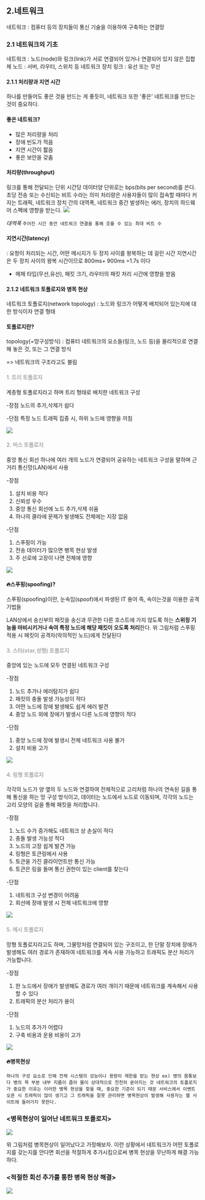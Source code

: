 ## 2.네트워크
네트워크 : 컴퓨터 등의 장치들이 통신 기술을 이용하여 구축하는 연결망



### 2.1 네트워크의 기초

네트워크 : 노드(node)와 링크(link)가 서로 연결되어 있거나 연결되어 있지 않은 집합체
노드 : 서버, 라우터, 스위치 등 네트워크 장치
링크 : 유선 또는 무선



#### 2.1.1 처리량과 지연 시간
하나를 만들어도 좋은 것을 만드는 게 좋듯이, 네트워크 또한 '좋은' 네트워크를 만드는 것이 중요하다.



####  좋은 네트워크?
- 많은 처리량을 처리               
- 장애 빈도가 적음
- 지연 시간이 짧음                 
- 좋은 보안을 갖춤



#### 처리량(throughput)
링크를 통해 전달되는 단위 시간당 데이터양
단위로는 bps(bits per second)를 쓴다. 초당 전송 또는 수신되는 비트 수라는 의미
처리량은 사용자들이 많이 접속할 때마다 커지는 트래픽, 네트워크 장치 간의 대역폭, 네트워크 중간 발생하는 에러, 장치의 하드웨어 스펙에 영향을 받는다.
![](https://velog.velcdn.com/images/guddyd6761/post/72b86b85-3a13-454c-a4a8-c5264e40cc7c/image.png)



*대역폭*
 `주어진 시간 동안 네트워크 연결을 통해 흐를 수 있는 최대 비트 수`


#### 지연시간(latency)
: 요청이 처리되는 시간, 어떤 메시지가 두 장치 사이를 왕복하는 데 걸린 시간
지연시간은 두 장치 사이의 왕복 시간이므로
800ms+ 900ms =1.7s 이다
- 매체 타입(무선,유선), 패킷 크기, 라우터의 패킷 처리 시간에 영향을 받음



#### 2.1.2 네트워크 토폴로지와 병목 현상
네트워크 토폴로지(network topology)
: 노드와 링크가 어떻게 배치되어 있는지에 대한 방식이자 연결 형태


#### 토폴로지란?

topology(=망구성방식)  :  컴퓨터 네트워크의 요소들(링크, 노드 등)을 물리적으로 연결해 놓은 것, 또는 그 연결 방식

=> 네트워크의 구조라고도 불림




#### <p style="color:#aaaaaa"> 1. 트리 토폴로지</p>
계층형 토폴로지라고 하며 트리 형태로 배치한 네트워크 구성

-장점
노드의 추가,삭제가 쉽다

-단점
특정 노드 트래픽 집중 시, 하위 노드에 영향을 끼침

![](https://velog.velcdn.com/images/guddyd6761/post/5fd37d6c-0d81-404e-ad2d-259897e72302/image.png)




#### <p style="color:#aaaaaa"> 2. 버스 토폴로지</p>
중앙 통신 회선 하나에 여러 개의 노드가 연결되어 공유하는 네트워크 구성을 말하며 근거리 통신망(LAN)에서 사용


-장점
1. 설치 비용 적다
2. 신뢰성 우수
3. 중앙 통신 회선에 노드 추가,삭제 쉬움
4. 하나의 클라에 문제가 발생해도 전체에는 지장 없음

-단점
1. 스푸핑이 가능
2. 전송 데이터가 많으면 병목 현상 발생
3. 주 선로에 고장이 나면 전체에 영향


![](https://velog.velcdn.com/images/guddyd6761/post/55dc52ee-4fa8-4aa0-be04-b9ea1805e387/image.png)





#### 🔥스푸핑(spoofing)?
스푸핑(spoofing)이란, 눈속임(spoof)에서 파생된 IT 용어
즉, 속이는것을 이용한 공격 기법들

LAN상에서 송신부의 패킷을 송신과 무관한 다른 호스트에 가지 않도록 하는 <b>스위칭 기능을 마비시키거나 속여 특정 노드에 해당 패킷이 오도록 처리</b>한다. 위 그림처럼 스푸핑 적용 시 패킷이 공격자(악의적인 노드)에게 전달된다




#### <p style="color:#aaa">3. 스타(star,성형) 토폴로지</p>
중앙에 있는 노드에 모두 연결된 네트워크 구성

-장점
1. 노드 추가나 에러탐지가 쉽다
2. 패킷의 충돌 발생 가능성이 적다
3. 어떤 노드에 장애 발생해도 쉽게 에러 발견
4. 중앙 노드 외에 장애가 발생시 다른 노드에 영향이 적다

-단점
1. 중앙 노드에 장애 발생시 전체 네트워크 사용 불가
2. 설치 비용 고가

![](https://velog.velcdn.com/images/guddyd6761/post/ce7d5561-21c0-4d73-b60c-1a9199e98002/image.png)



#### <p style="color:#aaa">4. 링형 토폴로지</p>
각각의 노드가 양 옆의 두 노드와 연결하여 전체적으로 고리처럼 하나의 연속된 길을 통해 통신을 하는 망 구성 방식이고,
데이터는 노드에서 노드로 이동되며, 각각의 노드는 고리 모양의 길을 통해 패킷을 처리합니다.


-장점
1. 노드 수가 증가해도 네트워크 상 손실이 적다
2. 충돌 발생 가능성 적다
3. 노드의 고장 쉽게 발견 가능
4. 링형은 토큰링에서 사용
5. 토큰을 가진 클라이언트만 통신 가능
6. 토큰은 링을 돌며 통신 권한이 있는 client를 찾는다

-단점
1. 네트워크 구성 변경이 어려움
2. 회선에 장애 발생 시 전체 네트워크에 영향

![](https://velog.velcdn.com/images/guddyd6761/post/1ef5f845-74c6-426e-9be6-a7778e684e4e/image.png)



#### <p style="color:#aaa">5. 메시 토폴로지</p>
망형 토폴로지라고도 하며, 그물망처럼 연결되어 있는 구조이고,
한 단말 장치에 장애가 발생해도 여러 경로가 존재하여 네트워크를 계속 사용 가능하고 트래픽도 분산 처리가 가능합니다.


-장점
1. 한 노드에서 장애가 발생해도 경로가 여러 개이기 때문에 네트워크를 계속해서 사용할 수 있다
2. 트래픽의 분산 처리가 용이

-단점
1. 노드의 추가가 어렵다
2. 구축 비용과 운용 비용이 고가

![](https://velog.velcdn.com/images/guddyd6761/post/367b5963-57a5-4495-8794-f1ef3f684220/image.png)



#### 🔥병목현상
`하나의 구성 요소로 인해 전체 시스템의 성능이나 용량이 제한을 받는 현상
ex) 병의 몸통보다 병의 목 부분 내부 지름이 좁아 물이 상대적으로 천천히 쏟아지는 것
네트워크의 토폴로지가 중요한 이유는 이러한 병목 현상을 찾을 때, 중요한 기준이 되기 때문
서비스에서 이벤트 오픈 시 트래픽이 많이 생기고 그 트래픽을 잘못 관리하면 병목현상이 발생해 사용자는 웹 사이트에 들어가지 못한다.`



### <병목현상이 일어난 네트워크 토폴로지>

![](https://velog.velcdn.com/images/guddyd6761/post/45e00bdb-7e4a-4037-b1ec-dbaf8995ec14/image.png)


위 그림처럼 병목현상이 일어났다고 가정해보자.
이런 상황에서 네트워크가 어떤 토폴로지를 갖는지를 안다면 회선을 적절하게 추가시킴으로써 병목 현상을 무난하게 해결 가능하다.



### <적절한 회선 추가를 통한 병목 현상 해결>
![](https://velog.velcdn.com/images/guddyd6761/post/50eecb1d-9d4d-43f6-aad1-188742f017e1/image.png)


